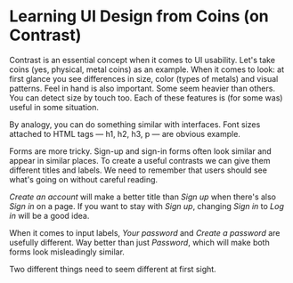 # Learning UI Design from Coins (on Contrast)

Contrast is an essential concept when it comes to UI usability. 
Let's take coins (yes, physical, metal coins) as an example.
When it comes to look: at first glance you see differences in size, color (types of metals) and visual patterns.
Feel in hand is also important. Some seem heavier than others. You can detect size by touch too.
Each of these features is (for some was) useful in some situation.

By analogy, you can do something similar with interfaces.
Font sizes attached to HTML tags — h1, h2, h3, p — are obvious example.

Forms are more tricky. Sign-up and sign-in forms often look similar and appear in similar places.
To create a useful contrasts we can give them different titles and labels.
We need to remember that users should see what's going on without careful reading.

*Create an account* will make a better title than *Sign up* when there's also *Sign in* on a page.
If you want to stay with *Sign up*, changing *Sign in* to *Log in* will be a good idea.

When it comes to input labels, *Your password* and *Create a password* are usefully different.
Way better than just *Password*, which will make both forms look misleadingly similar.

Two different things need to seem different at first sight.
